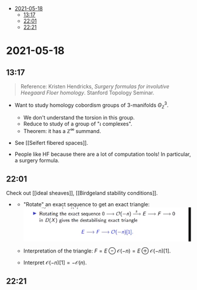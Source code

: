 -   [2021-05-18](#section)
    -   [13:17](#section-1)
    -   [22:01](#section-2)
    -   [22:21](#section-3)














2021-05-18
==========

13:17
-----

> Reference: Kristen Hendricks, *Surgery formulas for involutive Heegaard Floer homology*. Stanford Topology Seminar.

-   Want to study homology cobordism groups of 3-manifolds $\Theta_{\mathbb{Z}}^3$.

    -   We don't understand the torsion in this group.
    -   Reduce to study of a group of "$\iota$ complexes".
    -   Theorem: it has a ${\mathbb{Z}}^{\infty}$ summand.

-   See \[\[Seifert fibered spaces\]\].

-   People like HF because there are a lot of computation tools! In particular, a surgery formula.

22:01
-----

Check out \[\[ideal sheaves\]\], \[\[Birdgeland stability conditions\]\].

-   -   "Rotate" an exact sequence to get an exact triangle: ![image_2021-05-18-22-20-05](_attachments/image_2021-05-18-22-20-05.png)

    -   Interpretation of the triangle: $F = E \ominus {\mathcal{O}}(-n) = E \oplus {\mathcal{O}}(-n)[1]$.

    -   Interpret ${\mathcal{O}}(-n)[1] = -{\mathcal{O}}(n)$.

22:21
-----
